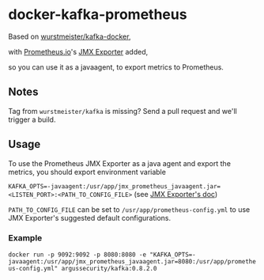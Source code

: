 # docker-kafka-prometheus

Based on [wurstmeister/kafka-docker](https://github.com/wurstmeister/kafka-docker), 

with [Prometheus.io](http://prometheus.io)'s [JMX Exporter](https://github.com/prometheus/jmx_exporter) added,

so you can use it as a javaagent, to export metrics to Prometheus.


## Notes

Tag from `wurstmeister/kafka` is missing? Send a pull request and we'll trigger a build.


## Usage

To use the Prometheus JMX Exporter as a java agent and export the metrics, you should export environment variable

`KAFKA_OPTS=-javaagent:/usr/app/jmx_prometheus_javaagent.jar=<LISTEN_PORT>:<PATH_TO_CONFIG_FILE>` (see [JMX Exporter's doc](https://github.com/prometheus/jmx_exporter#building-and-running))

`PATH_TO_CONFIG_FILE` can be set to `/usr/app/prometheus-config.yml` to use JMX Exporter's suggested default configurations.


### Example

`docker run -p 9092:9092 -p 8080:8080 -e "KAFKA_OPTS=-javaagent:/usr/app/jmx_prometheus_javaagent.jar=8080:/usr/app/prometheus-config.yml" argussecurity/kafka:0.8.2.0`
